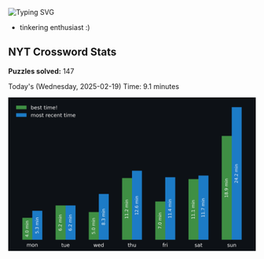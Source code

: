 ![Typing SVG](https://readme-typing-svg.demolab.com?font=Fira+Code&size=16&pause=700&color=FFFFFF&width=435&lines=hi+i'm+aimee!;junior+at+harvey+mudd+college;cs+math+major;word+game+enthusiast)
- tinkering enthusiast :)
<!-- START NYT-STATS -->
## NYT Crossword Stats
**Puzzles solved:** 147

Today's (Wednesday, 2025-02-19) Time: 9.1 minutes


![Solve Times](./nyt_stats_graph.png)
<!-- END NYT-STATS -->
